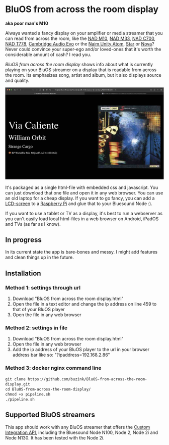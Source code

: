 # BluOS from across the room display
**aka poor man's M10**

Always wanted a fancy display on your amplifier or media streamer that you can read from across the room, like the [NAD M10](https://nadelectronics.com/product/m10-v2/), [NAD M33](https://nadelectronics.com/product/m33-bluos-streaming-dac-amplifier/), [NAD C700](https://nadelectronics.com/product/c-700/), [NAD T778](https://nadelectronics.com/product/t778-surround-amplifier/), [Cambridge Audio Evo](https://www.cambridgeaudio.com/row/en/products/evo/evo-150) or the [Naim Unity Atom](https://www.naimaudio.com/product/uniti-atom), [Star](https://www.naimaudio.com/product/uniti-star) or [Nova](https://www.naimaudio.com/product/uniti-nova)? Never could convince your super-ego and/or loved-ones that it's worth the considerable amount of cash? I read you.

*BluOS from across the room display* shows info about what is currently playing on your BluOS streamer on a display that is readable from across the room. Its emphasizes song, artist and album, but it also displays source and quality.

![screenshot of BluOS from across the room display in a browser](https://github.com/buzink/BluOS-from-across-the-room-display/blob/master/Screenshot-browser.jpg?raw=true)

It's packaged as a single html-file with embedded css and javascript. You can just download that one file and open it in any web browser. You can use an old laptop for a cheap display. If you want to go fancy, you can add a [LCD-screen](https://www.raspberrypi.com/products/raspberry-pi-touch-display/) to a [Raspberry Pi](https://www.raspberrypi.com) and glue that to your Bluesound Node :).

If you want to use a tablet or TV as a display, it's best to run a webserver as you can't easily load local html-files in a web browser on Android, iPadOS and TVs (as far as I know).

## In progress
In its current state the app is bare-bones and messy. I might add features and clean things up in the future.

## Installation
### Method 1: settings through url
1. Download "BluOS from across the room display.html"
1. Open the file in a text editor and change the ip address on line 459 to that of your BluOS player
1. Open the file in any web browser

### Method 2: settings in file
1. Download "BluOS from across the room display.html"
1. Open the file in any web browser
1. Add the ip address of your BluOS player to the url in your browser address bar like so: "?ipaddress=192.168.2.86"

### Method 3: docker nginx command line
```console
git clone https://github.com/buzink/BluOS-from-across-the-room-display.git
cd BluOS-from-across-the-room-display/
chmod +x pipeline.sh
./pipeline.sh
```

## Supported BluOS streamers
This app should work with any BluOS streamer that offers the [Custom Integration API](https://bluos.net/wp-content/uploads/2021/03/Custom-Integration-API-v1.0_March-2021.pdf), including the Bluesound Node N100, Node 2, Node 2i and Node N130. It has been tested with the Node 2i.
